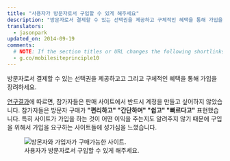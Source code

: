 ```yaml
---
title: "사용자가 방문자로서 구입할 수 있게 해주세요"
description: "방문자로서 결제할 수 있는 선택권을 제공하고 구체적인 혜택을 통해 가입을 장려하세요."
translators:
  - jasonpark
updated_on: 2014-09-19
comments:
  # NOTE: If the section titles or URL changes the following shortlinks must be updated
  - g.co/mobilesiteprinciple10
---
```


<p class="intro">
  방문자로서 결제할 수 있는 선택권을 제공하고고 그리고 구체적인 혜택을 통해 가입을 장려하세요.
</p>

[연구결과](/web/fundamentals/principles/)에 따르면, 참가자들은 판매 사이트에서 반드시 계정을
만들고 싶어하지 않았습니다.  참가자들은 방문자 구매가 <b>"편리하고" "간단하며" "쉽고" "빠르다고"</b>
표현했습니다.  특히 사이트가 가입을 하는 것이 어떤 이익을 주는지도 알려주지 않기 때문에 구입을 위해서 가입을 요구하는
사이트들에 성가심을 느꼈습니다.

<figure>
  <img src="imgs/cc-purchase-guest-good.png" srcset="imgs/cc-purchase-guest-good.png 1x, imgs/cc-purchase-guest-good-2x.png 2x" alt="방몬자와 가입자가 구매가능한 사이트.">
  <figcaption>사용자가 방문자로서 구입할 수 있게 해주세요.</figcaption>
</figure>

